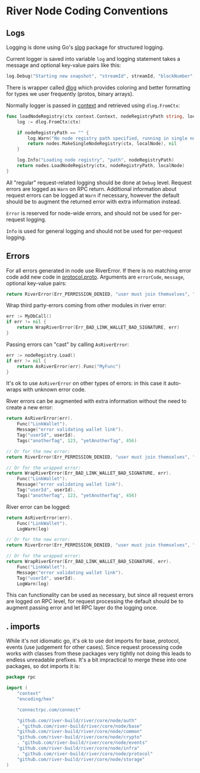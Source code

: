 # River Node Coding Conventions

## Logs

Logging is done using Go's [slog](https://pkg.go.dev/log/slog) package for structured logging.

Current logger is saved into variable `log` and logging statement takes a message and optional key-value pairs like this:

```go
log.Debug("Starting new snapshot", "streamId", streamId, "blockNumber", curBlockNum)
```

There is wrapper called [dlog](./dlog) which
provides coloring and better formatting for types we user frequently (protos, binary arrays).

Normally logger is passed in [context](https://pkg.go.dev/context) and retrieved using `dlog.FromCtx`:

```go
func loadNodeRegistry(ctx context.Context, nodeRegistryPath string, localNode *nodes.LocalNode) (nodes.NodeRegistry, error) {
	log := dlog.FromCtx(ctx)

	if nodeRegistryPath == "" {
		log.Warn("No node registry path specified, running in single node configuration")
		return nodes.MakeSingleNodeRegistry(ctx, localNode), nil
	}

	log.Info("Loading node registry", "path", nodeRegistryPath)
	return nodes.LoadNodeRegistry(ctx, nodeRegistryPath, localNode)
}
```

All "regular" request-related logging should be done at `Debug` level. Request errors are logged as `Warn` on RPC return.
Additional information about request errors can be logged at `Warn` if necessary, however the default should
be to augment the returned error with extra information instead.

`Error` is reserved for node-wide errors, and should not be used for per-request logging.

`Info` is used for general logging and should not be used for per-request logging.

## Errors

For all errors generated in node use RiverError. If there is no matching error code add new code in
[protocol.proto](../../protocol/protocol.proto).
Arguments are `errorCode`, `message`, optional key-value pairs:

```go
return RiverError(Err_PERMISSION_DENIED, "user must join themselves", "user", userId)
```

Wrap third party-errors coming from other modules in river error:

```go
err := MyDbCall()
if err != nil {
    return WrapRiverError(Err_BAD_LINK_WALLET_BAD_SIGNATURE, err)
}
```

Passing errors can "cast" by calling `AsRiverError`:

```go
err := nodeRegistry.Load()
if err != nil {
    return AsRiverError(err).Func("MyFunc")
}
```

It's ok to use `AsRiverError` on other types of errors: in this case it auto-wraps with unknown error code.

River errors can be augmented with extra information without the need to create a new error:

```go
return AsRiverError(err).
    Func("LinkWallet").
    Message("error validating wallet link").
    Tag("userId", userId).
    Tags("anotherTag", 123, "yetAnotherTag", 456)

// Or for the new error:
return RiverError(Err_PERMISSION_DENIED, "user must join themselves", "user", userId).Func("AddJoinEvent")

// Or for the wrapped error:
return WrapRiverError(Err_BAD_LINK_WALLET_BAD_SIGNATURE, err).
    Func("LinkWallet").
    Message("error validating wallet link").
    Tag("userId", userId).
    Tags("anotherTag", 123, "yetAnotherTag", 456)
```

River error can be logged:

```go
return AsRiverError(err).
    Func("LinkWallet").
    LogWarn(log)

// Or for the new error:
return RiverError(Err_PERMISSION_DENIED, "user must join themselves", "user", userId).Func("AddJoinEvent").LogDebug(log)

// Or for the wrapped error:
return WrapRiverError(Err_BAD_LINK_WALLET_BAD_SIGNATURE, err).
    Func("LinkWallet").
    Message("error validating wallet link").
    Tag("userId", userId).
    LogWarn(log)
```

This can functionality can be used as necessary, but since all request errors are logged on RPC level, for request processing
the default should be to augment passing error and let RPC layer do the logging once.

## . imports

While it's not idiomatic go, it's ok to use dot imports for base, protocol, events (use judgement for other cases).
Since request processing code works with classes
from these packages very tightly not doing this leads to endless unreadable prefixes. It's a bit impractical to merge these into
one packages, so dot imports it is:

```go
package rpc

import (
	"context"
	"encoding/hex"

	"connectrpc.com/connect"

	"github.com/river-build/river/core/node/auth"
	. "github.com/river-build/river/core/node/base"
	"github.com/river-build/river/core/node/common"
	"github.com/river-build/river/core/node/crypto"
	. "github.com/river-build/river/core/node/events"
	"github.com/river-build/river/core/node/infra"
	. "github.com/river-build/river/core/node/protocol"
	"github.com/river-build/river/core/node/storage"
)
```
